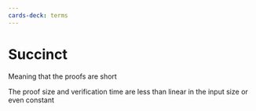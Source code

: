 ```yaml
---
cards-deck: terms
---
```


# Succinct []()

Meaning that the proofs are short

The proof size and verification time are less than linear in the input size or even constant

[](1713280938811)
